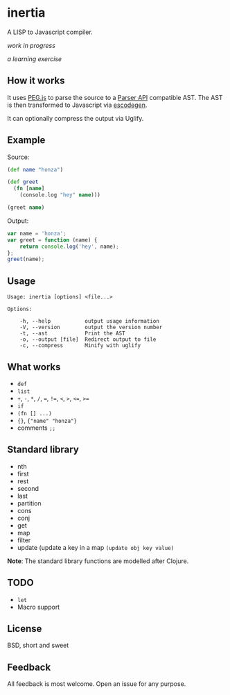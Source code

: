 inertia
=======

A LISP to Javascript compiler.

*work in progress*

*a learning exercise*

How it works
------------

It uses [PEG.js][1] to parse the source to a [Parser API][2] compatible AST.
The AST is then transformed to Javascript via [escodegen][3].

It can optionally compress the output via Uglify.

Example
-------

Source:

```clojure
(def name "honza")

(def greet
  (fn [name]
    (console.log "hey" name)))

(greet name)
```

Output:

```js
var name = 'honza';
var greet = function (name) {
    return console.log('hey', name);
};
greet(name);
```

Usage
-----

    Usage: inertia [options] <file...>

    Options:

        -h, --help           output usage information
        -V, --version        output the version number
        -t, --ast            Print the AST
        -o, --output [file]  Redirect output to file
        -c, --compress       Minify with uglify

What works
----------

* `def`
* `list`
* `+`, `-`, `*`, `/`, `=`, `!=`, `<`, `>`, `<=`, `>=`
* `if`
* `(fn [] ...)`
* `{}`, `{"name" "honza"}`
* comments `;;`

Standard library
----------------

* nth
* first
* rest
* second
* last
* partition
* cons
* conj
* get
* map
* filter
* update (update a key in a map `(update obj key value)`

**Note**: The standard library functions are modelled after Clojure.

TODO
----

* `let`
* Macro support

License
-------

BSD, short and sweet

Feedback
--------

All feedback is most welcome.  Open an issue for any purpose.

[1]: http://pegjs.majda.cz/
[2]: https://developer.mozilla.org/en-US/docs/SpiderMonkey/Parser_API
[3]: https://github.com/Constellation/escodegen
